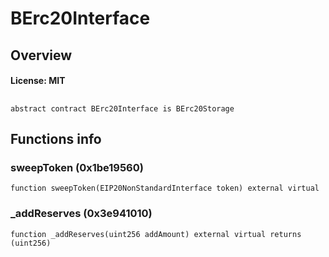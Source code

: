 # BErc20Interface

## Overview

#### License: MIT

## 

```solidity
abstract contract BErc20Interface is BErc20Storage
```


## Functions info

### sweepToken (0x1be19560)

```solidity
function sweepToken(EIP20NonStandardInterface token) external virtual
```


### _addReserves (0x3e941010)

```solidity
function _addReserves(uint256 addAmount) external virtual returns (uint256)
```

